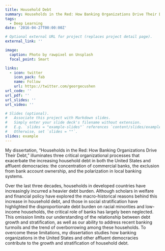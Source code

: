 ```yaml
---
title: Household Debt
summary: Households in the Red: How Banking Organizations Drive Their Debt
tags:
  - Deep Learning
date: '2016-04-27T00:00:00Z'

# Optional external URL for project (replaces project detail page).
external_link: ''

image:
  caption: Photo by rawpixel on Unsplash
  focal_point: Smart

links:
  - icon: twitter
    icon_pack: fab
    name: Follow
    url: https://twitter.com/georgecushen
url_code: ''
url_pdf: ''
url_slides: ''
url_video: ''

# Slides (optional).
#   Associate this project with Markdown slides.
#   Simply enter your slide deck's filename without extension.
#   E.g. `slides = "example-slides"` references `content/slides/example-slides.md`.
#   Otherwise, set `slides = ""`.
slides: example
---
```

My dissertation, “Households in the Red: How Banking Organizations Drive Their Debt,” illuminates three critical organizational processes that exacerbate the increasing household debt in both the United States and affluent democracies: the concentration of commercial banks, the exclusion from bank account ownership, and the polarization in local banking systems.

Over the last three decades, households in developed countries have increasingly incurred a heavier debt burden. Although scholars in welfare and financial policy have explored the macro-historical reasons behind this increase in household debt, and those in social stratification have highlighted the disproportionate debt burden on racial minorities and low-income households, the critical role of banks has largely been neglected. This omission limits our understanding of the relationship between debt growth and stratification, as well as our ability to address recent banking turmoils and the trend of overborrowing among these households. To overcome these limitations, my dissertation studies how banking organizations in the United States and other affluent democracies contribute to the growth and stratification of household debt.



